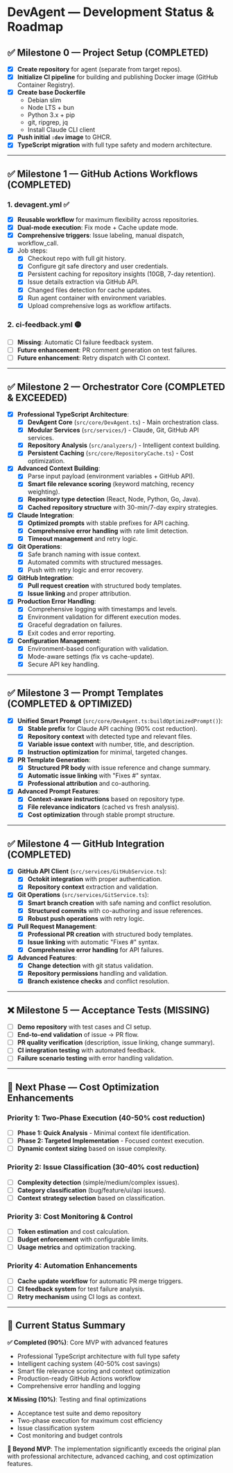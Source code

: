 # DevAgent — Development Status & Roadmap

## ✅ Milestone 0 — Project Setup (COMPLETED)

- [x] **Create repository** for agent (separate from target repos).
- [x] **Initialize CI pipeline** for building and publishing Docker image (GitHub Container Registry).
- [x] **Create base Dockerfile**
  - Debian slim
  - Node LTS + bun
  - Python 3.x + pip
  - git, ripgrep, jq
  - Install Claude CLI client
- [x] **Push initial `:dev` image** to GHCR.
- [x] **TypeScript migration** with full type safety and modern architecture.

---

## ✅ Milestone 1 — GitHub Actions Workflows (COMPLETED)

### 1. devagent.yml ✅

- [x] **Reusable workflow** for maximum flexibility across repositories.
- [x] **Dual-mode execution**: Fix mode + Cache update mode.
- [x] **Comprehensive triggers**: Issue labeling, manual dispatch, workflow_call.
- [x] Job steps:
  - [x] Checkout repo with full git history.
  - [x] Configure git safe directory and user credentials.
  - [x] Persistent caching for repository insights (10GB, 7-day retention).
  - [x] Issue details extraction via GitHub API.
  - [x] Changed files detection for cache updates.
  - [x] Run agent container with environment variables.
  - [x] Upload comprehensive logs as workflow artifacts.

### 2. ci-feedback.yml 🟡

- [ ] **Missing**: Automatic CI failure feedback system.
- [ ] **Future enhancement**: PR comment generation on test failures.
- [ ] **Future enhancement**: Retry dispatch with CI context.

---

## ✅ Milestone 2 — Orchestrator Core (COMPLETED & EXCEEDED)

- [x] **Professional TypeScript Architecture**:
  - [x] **DevAgent Core** (`src/core/DevAgent.ts`) - Main orchestration class.
  - [x] **Modular Services** (`src/services/`) - Claude, Git, GitHub API services.
  - [x] **Repository Analysis** (`src/analyzers/`) - Intelligent context building.
  - [x] **Persistent Caching** (`src/core/RepositoryCache.ts`) - Cost optimization.

- [x] **Advanced Context Building**:
  - [x] Parse input payload (environment variables + GitHub API).
  - [x] **Smart file relevance scoring** (keyword matching, recency weighting).
  - [x] **Repository type detection** (React, Node, Python, Go, Java).
  - [x] **Cached repository structure** with 30-min/7-day expiry strategies.

- [x] **Claude Integration**:
  - [x] **Optimized prompts** with stable prefixes for API caching.
  - [x] **Comprehensive error handling** with rate limit detection.
  - [x] **Timeout management** and retry logic.

- [x] **Git Operations**:
  - [x] Safe branch naming with issue context.
  - [x] Automated commits with structured messages.
  - [x] Push with retry logic and error recovery.

- [x] **GitHub Integration**:
  - [x] **Pull request creation** with structured body templates.
  - [x] **Issue linking** and proper attribution.

- [x] **Production Error Handling**:
  - [x] Comprehensive logging with timestamps and levels.
  - [x] Environment validation for different execution modes.
  - [x] Graceful degradation on failures.
  - [x] Exit codes and error reporting.

- [x] **Configuration Management**:
  - [x] Environment-based configuration with validation.
  - [x] Mode-aware settings (fix vs cache-update).
  - [x] Secure API key handling.

---

## ✅ Milestone 3 — Prompt Templates (COMPLETED & OPTIMIZED)

- [x] **Unified Smart Prompt** (`src/core/DevAgent.ts:buildOptimizedPrompt()`):
  - [x] **Stable prefix** for Claude API caching (90% cost reduction).
  - [x] **Repository context** with detected type and relevant files.
  - [x] **Variable issue context** with number, title, and description.
  - [x] **Instruction optimization** for minimal, targeted changes.

- [x] **PR Template Generation**:
  - [x] **Structured PR body** with issue reference and change summary.
  - [x] **Automatic issue linking** with "Fixes #" syntax.
  - [x] **Professional attribution** and co-authoring.

- [x] **Advanced Prompt Features**:
  - [x] **Context-aware instructions** based on repository type.
  - [x] **File relevance indicators** (cached vs fresh analysis).
  - [x] **Cost optimization** through stable prompt structure.

---

## ✅ Milestone 4 — GitHub Integration (COMPLETED)

- [x] **GitHub API Client** (`src/services/GitHubService.ts`):
  - [x] **Octokit integration** with proper authentication.
  - [x] **Repository context** extraction and validation.

- [x] **Git Operations** (`src/services/GitService.ts`):
  - [x] **Smart branch creation** with safe naming and conflict resolution.
  - [x] **Structured commits** with co-authoring and issue references.
  - [x] **Robust push operations** with retry logic.

- [x] **Pull Request Management**:
  - [x] **Professional PR creation** with structured body templates.
  - [x] **Issue linking** with automatic "Fixes #" syntax.
  - [x] **Comprehensive error handling** for API failures.

- [x] **Advanced Features**:
  - [x] **Change detection** with git status validation.
  - [x] **Repository permissions** handling and validation.
  - [x] **Branch existence checks** and conflict resolution.

---

## ❌ Milestone 5 — Acceptance Tests (MISSING)

- [ ] **Demo repository** with test cases and CI setup.
- [ ] **End-to-end validation** of issue → PR flow.
- [ ] **PR quality verification** (description, issue linking, change summary).
- [ ] **CI integration testing** with automated feedback.
- [ ] **Failure scenario testing** with error handling validation.

---

## 🔄 Next Phase — Cost Optimization Enhancements

### Priority 1: Two-Phase Execution (40-50% cost reduction)
- [ ] **Phase 1: Quick Analysis** - Minimal context file identification.
- [ ] **Phase 2: Targeted Implementation** - Focused context execution.
- [ ] **Dynamic context sizing** based on issue complexity.

### Priority 2: Issue Classification (30-40% cost reduction)
- [ ] **Complexity detection** (simple/medium/complex issues).
- [ ] **Category classification** (bug/feature/ui/api issues).
- [ ] **Context strategy selection** based on classification.

### Priority 3: Cost Monitoring & Control
- [ ] **Token estimation** and cost calculation.
- [ ] **Budget enforcement** with configurable limits.
- [ ] **Usage metrics** and optimization tracking.

### Priority 4: Automation Enhancements
- [ ] **Cache update workflow** for automatic PR merge triggers.
- [ ] **CI feedback system** for test failure analysis.
- [ ] **Retry mechanism** using CI logs as context.

---

## 🎯 Current Status Summary

**✅ Completed (90%)**: Core MVP with advanced features
- Professional TypeScript architecture with full type safety
- Intelligent caching system (40-50% cost savings)
- Smart file relevance scoring and context optimization
- Production-ready GitHub Actions workflow
- Comprehensive error handling and logging

**❌ Missing (10%)**: Testing and final optimizations
- Acceptance test suite and demo repository
- Two-phase execution for maximum cost efficiency
- Issue classification system
- Cost monitoring and budget controls

**🚀 Beyond MVP**: The implementation significantly exceeds the original plan with professional architecture, advanced caching, and cost optimization features.
